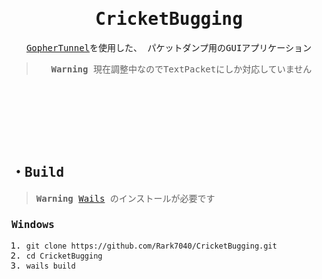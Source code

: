 
<samp>
<div align="center">

# CricketBugging

</div>



<div align="center">

[GopherTunnel](https://github.com/Sandertv/gophertunnel)を使用した、 パケットダンプ用のGUIアプリケーション



> **Warning**
> 現在調整中なのでTextPacketにしか対応していません
</div>

<br>
<br>
<br>



<br>
<br>
<br>

## ・Build
> **Warning**
> [Wails](https://wails.io/ja/) のインストールが必要です

### Windows
1. `git clone https://github.com/Rark7040/CricketBugging.git`
2. `cd CricketBugging`
3. `wails build`
   <br>
   <br>
</samp>

